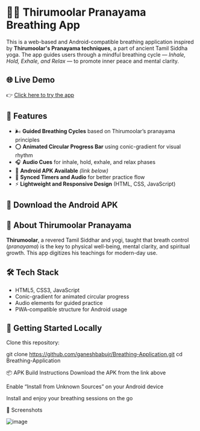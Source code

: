 # 🧘‍♂️ Thirumoolar Pranayama Breathing App

This is a web-based and Android-compatible breathing application inspired by **Thirumoolar's Pranayama techniques**, a part of ancient Tamil Siddha yoga. The app guides users through a mindful breathing cycle — *Inhale, Hold, Exhale, and Relax* — to promote inner peace and mental clarity.

## 🌐 Live Demo

👉 [Click here to try the app](https://ganeshbabujr.github.io/Breathing-Application/)

## 🌟 Features

- 🌬️ **Guided Breathing Cycles** based on Thirumoolar’s pranayama principles  
- ⭕ **Animated Circular Progress Bar** using conic-gradient for visual rhythm  
- 🎧 **Audio Cues** for inhale, hold, exhale, and relax phases  
- 📱 **Android APK Available** *(link below)*  
- 🔄 **Synced Timers and Audio** for better practice flow  
- ⚡ **Lightweight and Responsive Design** (HTML, CSS, JavaScript)

## 📱 Download the Android APK



## 🧠 About Thirumoolar Pranayama

**Thirumoolar**, a revered Tamil Siddhar and yogi, taught that breath control (*pranayama*) is the key to physical well-being, mental clarity, and spiritual growth. This app digitizes his teachings for modern-day use.

## 🛠 Tech Stack

- HTML5, CSS3, JavaScript  
- Conic-gradient for animated circular progress  
- Audio elements for guided practice  
- PWA-compatible structure for Android usage

## 🚀 Getting Started Locally


Clone this repository:

git clone https://github.com/ganeshbabujr/Breathing-Application.git
cd Breathing-Application

📦 APK Build Instructions
Download the APK from the link above

Enable “Install from Unknown Sources” on your Android device

Install and enjoy your breathing sessions on the go

📸 Screenshots

![image](https://github.com/user-attachments/assets/33030f96-6d1e-4926-a03e-6e586c0b6778)
